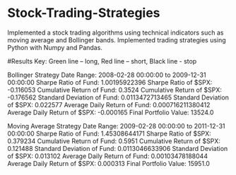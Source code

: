 # Stock-Trading-Strategies


Implemented a stock trading algorithms using technical indicators such as moving average and Bollinger bands.
Implemented trading strategies using Python with Numpy and Pandas. 


#Results
Key: Green line – long, Red line – short, Black line - stop


Bollinger Strategy
Date Range: 2008-02-28 00:00:00 to 2009-12-31 00:00:00
Sharpe Ratio of Fund: 1.00195922396
Sharpe Ratio of $SPX: -0.116053
Cumulative Return of Fund: 0.3524
Cumulative Return of $SPX: -0.176562
Standard Deviation of Fund: 0.0113472713465
Standard Deviation of $SPX: 0.022577
Average Daily Return of Fund: 0.000716211380412
Average Daily Return of $SPX: -0.000165
Final Portfolio Value: 13524.0



Moving Average Strategy
Date Range: 2009-02-28 00:00:00 to 2011-12-31 00:00:00
Sharpe Ratio of Fund: 1.45308644171
Sharpe Ratio of $SPX: 0.379234
Cumulative Return of Fund: 0.5951
Cumulative Return of $SPX: 0.121488
Standard Deviation of Fund: 0.0113046633906
Standard Deviation of $SPX: 0.013102
Average Daily Return of Fund: 0.00103478188044
Average Daily Return of $SPX: 0.000313
Final Portfolio Value: 15951.0
